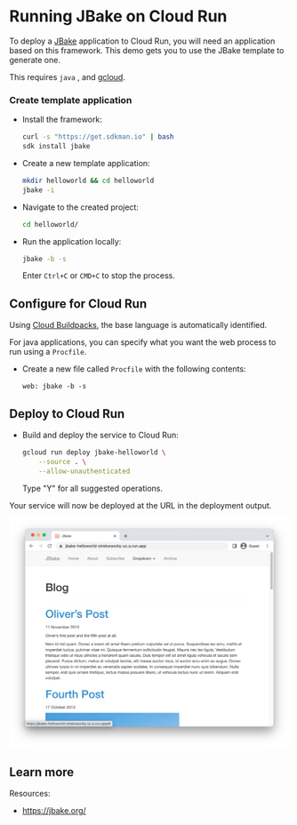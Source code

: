 # Running JBake on Cloud Run

<!--- Generated 2022-08-24 06:52:10.075448 -->

To deploy a [JBake](https://jbake.org/) application to Cloud Run, you will need an application
based on this framework. This demo gets you to use the JBake template to generate one. 

This requires `java`
, and [gcloud](https://cloud.google.com/sdk/docs/install).


### Create template application


* Install the framework:

    ```bash
    curl -s "https://get.sdkman.io" | bash
    sdk install jbake

    ```

* Create a new template application:

    ```bash
    mkdir helloworld && cd helloworld
    jbake -i

    ```




* Navigate to the created project:

    ```bash
    cd helloworld/
    ```

* Run the application locally:

    ```bash
    jbake -b -s
    ```

    

    Enter `Ctrl+C` or `CMD+C` to stop the process.


## Configure for Cloud Run

Using [Cloud Buildpacks](https://github.com/GoogleCloudPlatform/buildpacks), 
the base language is automatically identified.



For java applications, you can specify what you want the web process to run using a `Procfile`. 

* Create a new file called `Procfile` with the following contents: 

    ```
    web: jbake -b -s
    ```






## Deploy to Cloud Run

* Build and deploy the service to Cloud Run: 


    ```bash
    gcloud run deploy jbake-helloworld \
        --source . \
        --allow-unauthenticated 
    ```

    Type "Y" for all suggested operations.


Your service will now be deployed at the URL in the deployment output.

![Example JBake deployment](example.png)





## Learn more

Resources: 

- https://jbake.org/

